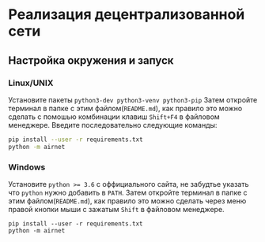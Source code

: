 # Реализация децентрализованной сети
## Настройка окружения и запуск
### Linux/UNIX
Установите пакеты `python3-dev python3-venv python3-pip`
Затем откройте терминал в папке с этим файлом(`README.md`), как правило это можно сделать с помошью комбинации клавиш `Shift+F4` в файловом менеджере. Введите последовательно следующие команды:
```bash
pip install --user -r requirements.txt
python -m airnet
```
### Windows
Установите `python >= 3.6` c оффициального сайта, не забудтье указать что `python` нужно добавить в `PATH`. Затем откройте терминал в папке с этим файлом(`README.md`), как правило это можно сделать через меню правой кнопки мыши с зажатым `Shift` в файловом менеджере. 
```shell
pip install --user -r requirements.txt
python -m airnet
```